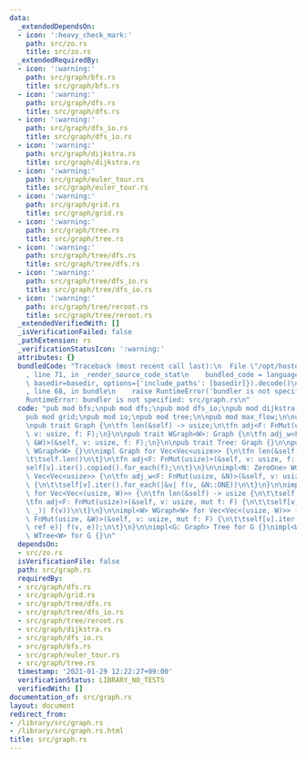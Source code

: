 ```yaml
---
data:
  _extendedDependsOn:
  - icon: ':heavy_check_mark:'
    path: src/zo.rs
    title: src/zo.rs
  _extendedRequiredBy:
  - icon: ':warning:'
    path: src/graph/bfs.rs
    title: src/graph/bfs.rs
  - icon: ':warning:'
    path: src/graph/dfs.rs
    title: src/graph/dfs.rs
  - icon: ':warning:'
    path: src/graph/dfs_io.rs
    title: src/graph/dfs_io.rs
  - icon: ':warning:'
    path: src/graph/dijkstra.rs
    title: src/graph/dijkstra.rs
  - icon: ':warning:'
    path: src/graph/euler_tour.rs
    title: src/graph/euler_tour.rs
  - icon: ':warning:'
    path: src/graph/grid.rs
    title: src/graph/grid.rs
  - icon: ':warning:'
    path: src/graph/tree.rs
    title: src/graph/tree.rs
  - icon: ':warning:'
    path: src/graph/tree/dfs.rs
    title: src/graph/tree/dfs.rs
  - icon: ':warning:'
    path: src/graph/tree/dfs_io.rs
    title: src/graph/tree/dfs_io.rs
  - icon: ':warning:'
    path: src/graph/tree/reroot.rs
    title: src/graph/tree/reroot.rs
  _extendedVerifiedWith: []
  _isVerificationFailed: false
  _pathExtension: rs
  _verificationStatusIcon: ':warning:'
  attributes: {}
  bundledCode: "Traceback (most recent call last):\n  File \"/opt/hostedtoolcache/Python/3.9.1/x64/lib/python3.9/site-packages/onlinejudge_verify/documentation/build.py\"\
    , line 71, in _render_source_code_stat\n    bundled_code = language.bundle(stat.path,\
    \ basedir=basedir, options={'include_paths': [basedir]}).decode()\n  File \"/opt/hostedtoolcache/Python/3.9.1/x64/lib/python3.9/site-packages/onlinejudge_verify/languages/user_defined.py\"\
    , line 68, in bundle\n    raise RuntimeError('bundler is not specified: {}'.format(path.as_posix()))\n\
    RuntimeError: bundler is not specified: src/graph.rs\n"
  code: "pub mod bfs;\npub mod dfs;\npub mod dfs_io;\npub mod dijkstra;\npub mod euler_tour;\n\
    pub mod grid;\npub mod io;\npub mod tree;\n\npub mod max_flow;\n\nuse crate::zo::ZeroOne;\n\
    \npub trait Graph {\n\tfn len(&self) -> usize;\n\tfn adj<F: FnMut(usize)>(&self,\
    \ v: usize, f: F);\n}\n\npub trait WGraph<W>: Graph {\n\tfn adj_w<F: FnMut(usize,\
    \ &W)>(&self, v: usize, f: F);\n}\n\npub trait Tree: Graph {}\n\npub trait WTree<W>:\
    \ WGraph<W> {}\n\nimpl Graph for Vec<Vec<usize>> {\n\tfn len(&self) -> usize {\n\
    \t\tself.len()\n\t}\n\tfn adj<F: FnMut(usize)>(&self, v: usize, f: F) {\n\t\t\
    self[v].iter().copied().for_each(f);\n\t}\n}\n\nimpl<N: ZeroOne> WGraph<N> for\
    \ Vec<Vec<usize>> {\n\tfn adj_w<F: FnMut(usize, &N)>(&self, v: usize, mut f: F)\
    \ {\n\t\tself[v].iter().for_each(|&v| f(v, &N::ONE))\n\t}\n}\n\nimpl<W> Graph\
    \ for Vec<Vec<(usize, W)>> {\n\tfn len(&self) -> usize {\n\t\tself.len()\n\t}\n\
    \tfn adj<F: FnMut(usize)>(&self, v: usize, mut f: F) {\n\t\tself[v].iter().for_each(|&(v,\
    \ _)| f(v))\n\t}\n}\n\nimpl<W> WGraph<W> for Vec<Vec<(usize, W)>> {\n\tfn adj_w<F:\
    \ FnMut(usize, &W)>(&self, v: usize, mut f: F) {\n\t\tself[v].iter().for_each(|&(v,\
    \ ref e)| f(v, e));\n\t}\n}\n\nimpl<G: Graph> Tree for G {}\nimpl<W, G: WGraph<W>>\
    \ WTree<W> for G {}\n"
  dependsOn:
  - src/zo.rs
  isVerificationFile: false
  path: src/graph.rs
  requiredBy:
  - src/graph/dfs.rs
  - src/graph/grid.rs
  - src/graph/tree/dfs.rs
  - src/graph/tree/dfs_io.rs
  - src/graph/tree/reroot.rs
  - src/graph/dijkstra.rs
  - src/graph/dfs_io.rs
  - src/graph/bfs.rs
  - src/graph/euler_tour.rs
  - src/graph/tree.rs
  timestamp: '2021-01-29 12:22:27+09:00'
  verificationStatus: LIBRARY_NO_TESTS
  verifiedWith: []
documentation_of: src/graph.rs
layout: document
redirect_from:
- /library/src/graph.rs
- /library/src/graph.rs.html
title: src/graph.rs
---
```

